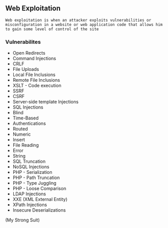 ## Web Exploitation
```
Web exploitation is when an attacker exploits vulnerabilities or misconfiguration in a website or web application code that allows him to gain some level of control of the site
```

### Vulnerabilites
- Open Redirects
- Command Injections
- CRLF
- File Uploads
- Local File Inclusions
- Remote File Inclusions
- XSLT - Code execution
- SSRF
- CSRF
- Server-side template Injections
- SQL Injections
 - Blind
 - Time-Based
 - Authentications
 - Routed
 - Numeric
 - Insert
 - File Reading
 - Error
 - String
- SQL Truncation
- NoSQL Injections
- PHP - Serialization
- PHP - Path Truncation
- PHP - Type Juggling
- PHP - Loose Comparison
- LDAP Injections
- XXE (XML External Entity)
- XPath Injections
- Insecure Deserializations

(My Strong Suit)